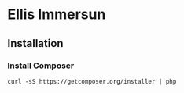 # Ellis Immersun

## Installation

### Install Composer
`curl -sS https://getcomposer.org/installer | php`


